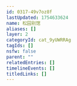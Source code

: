 ```yaml
---
id: 0317-49v7oz8f
lastUpdated: 1754633624
name: 松园别馆
aliases: []
layer: 2
categoryId: cat_9yUWRRAg
tagIds: []
nsfw: false
parent: ""
relatedEntries: []
timelineEvents: []
titledLinks: []
---
```


